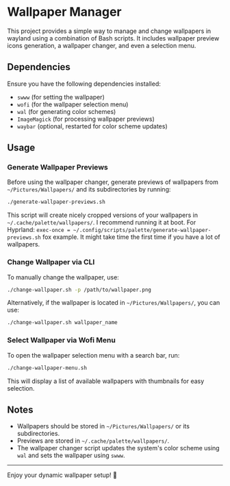 # Wallpaper Manager

This project provides a simple way to manage and change wallpapers in wayland using a combination of Bash scripts. It includes wallpaper preview icons generation, a wallpaper changer, and even a selection menu.

## Dependencies

Ensure you have the following dependencies installed:
- `swww` (for setting the wallpaper)
- `wofi` (for the wallpaper selection menu)
- `wal` (for generating color schemes)
- `ImageMagick` (for processing wallpaper previews)
- `waybar` (optional, restarted for color scheme updates)

## Usage

### Generate Wallpaper Previews
Before using the wallpaper changer, generate previews of wallpapers from `~/Pictures/Wallpapers/` and its subdirectories by running:
```bash
./generate-wallpaper-previews.sh
```

This script will create nicely cropped versions of your wallpapers in `~/.cache/palette/wallpapers/`.
I recommend running it at boot. For Hyprland: `exec-once = ~/.config/scripts/palette/generate-wallpaper-previews.sh` fox example.
It might take time the first time if you have a lot of wallpapers.

### Change Wallpaper via CLI
To manually change the wallpaper, use:
```bash
./change-wallpaper.sh -p /path/to/wallpaper.png
```
Alternatively, if the wallpaper is located in `~/Pictures/Wallpapers/`, you can use:
```bash
./change-wallpaper.sh wallpaper_name
```

### Select Wallpaper via Wofi Menu
To open the wallpaper selection menu with a search bar, run:
```bash
./change-wallpaper-menu.sh
```
This will display a list of available wallpapers with thumbnails for easy selection.

## Notes
- Wallpapers should be stored in `~/Pictures/Wallpapers/` or its subdirectories.
- Previews are stored in `~/.cache/palette/wallpapers/`.
- The wallpaper changer script updates the system's color scheme using `wal` and sets the wallpaper using `swww`.

---
Enjoy your dynamic wallpaper setup! 🎨
